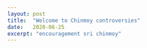 ```yaml
---
layout: post
title:  "Welcome to Chinmoy controversies"
date:   2020-06-25
excerpt: "encouragement sri chinmoy"
---
```

